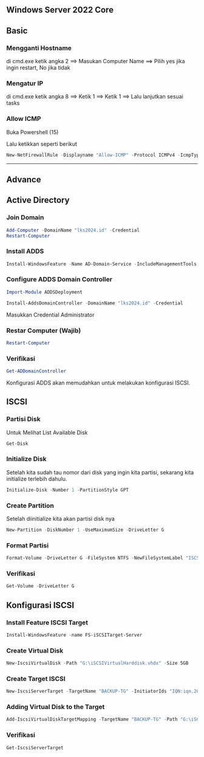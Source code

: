 ## Windows Server 2022 Core
## Basic
### Mengganti Hostname
di cmd.exe ketik angka 2 ==> Masukan Computer Name ==> Pilih yes jika ingin restart, No jika tidak
### Mengatur IP
di cmd.exe ketik angka 8 ==> Ketik 1 ==> Ketik 1 ==> Lalu lanjutkan sesuai tasks
### Allow ICMP
Buka Powershell (15)

Lalu ketikkan seperti berikut
```powershell
New-NetFirewallRule -Displayname "Allow-ICMP" -Protocol ICMPv4 -IcmpType 8 -Direction Inbound -Action Allow
```
---

## Advance
## Active Directory 
### Join Domain
```powershell
Add-Computer -DomainName "lks2024.id" -Credential
Restart-Computer
````
### Install ADDS
```powershell
Install-WindowsFeature -Name AD-Domain-Service -IncludeManagementTools
```
### Configure ADDS Domain Controller
```powershell
Import-Module ADDSDeployment

Install-AddsDomainController -DomainName "lks2024.id" -Credential
```
Masukkan Credential Administrator 
### Restar Computer (Wajib)
```powershell
Restart-Computer
```
### Verifikasi
```powershell
Get-ADDomainController
```

Konfigurasi ADDS akan memudahkan untuk melakukan konfigurasi ISCSI.

## ISCSI
### Partisi Disk
Untuk Melihat List Available Disk
```powershell
Get-Disk
```
### Initialize Disk
Setelah kita sudah tau nomor dari disk yang ingin kita partisi, sekarang kita initialize terlebih dahulu.
```powershell
Initialize-Disk -Number 1 -PartitionStyle GPT
```
### Create Partition
Setelah diinitialize kita akan partisi disk nya
```powershell
New-Partition -DiskNumber 1 -UseMaximumSize -DriveLetter G
```
### Format Partisi
```powershell
Format-Volume -DriveLetter G -FileSystem NTFS -NewFileSystemLabel "ISCSI"
```
### Verifikasi
```powershell
Get-Volume -DriveLetter G
```

## Konfigurasi ISCSI
### Install Feature ISCSI Target
```powershell
Install-WindowsFeature -name FS-iSCSITarget-Server
```
### Create Virtual Disk
```powershell
New-IscsiVirtualDisk -Path "G:\iSCSIVirtualHarddisk.vhdx" -Size 5GB
```
### Create Target ISCSI
```powershell
New-IscsiServerTarget -TargetName "BACKUP-TG" -InitiatorIds "IQN:iqn.2024-08.com.example:WINSRV1"
```
### Adding Virtual Disk to the Target
```powershell
Add-IscsiVirtualDiskTargetMapping -TargetName "BACKUP-TG" -Path "G:\iSCSIVirtualHarddisk.vhdx"
```
### Verifikasi
```powershell
Get-IscsiServerTarget
```
